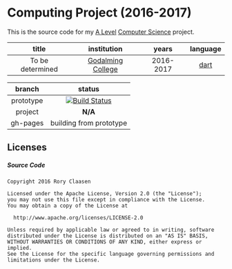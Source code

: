 # Computing Project (2016-2017)
This is the source code for my [A Level](https://en.wikipedia.org/wiki/GCE_Advanced_Level_(United_Kingdom)) [Computer Science](http://www.aqa.org.uk/subjects/computer-science-and-it/as-and-a-level) project.

|title |institution|years|language|
|:----:|:---------:|:---:|:------:|
|To be determined|[Godalming College](http://godalming.ac.uk/)|2016-2017|[dart](https://www.dartlang.org/)|

|branch|status|
|:----:|:----:|
|prototype|[![Build Status](https://travis-ci.org/GOGO98901/computing-project.svg?branch=prototype)](https://travis-ci.org/GOGO98901/computing-project)|
|project|**N/A**|
|gh-pages|building from prototype|
## Licenses

##### Source Code
```
Copyright 2016 Rory Claasen

Licensed under the Apache License, Version 2.0 (the "License");
you may not use this file except in compliance with the License.
You may obtain a copy of the License at

  http://www.apache.org/licenses/LICENSE-2.0

Unless required by applicable law or agreed to in writing, software
distributed under the License is distributed on an "AS IS" BASIS,
WITHOUT WARRANTIES OR CONDITIONS OF ANY KIND, either express or implied.
See the License for the specific language governing permissions and
limitations under the License.
```
